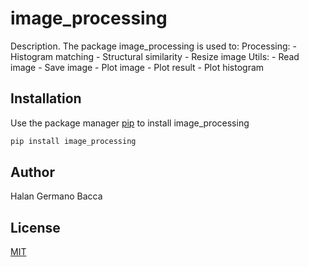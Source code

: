 # image_processing

Description. 
The package image_processing is used to:
	Processing:
		- Histogram matching
		- Structural similarity
		- Resize image
	Utils:
		- Read image
		- Save image
		- Plot image
		- Plot result
		- Plot histogram

## Installation

Use the package manager [pip](https://pip.pypa.io/en/stable/) to install image_processing

```bash
pip install image_processing
```

## Author
Halan Germano Bacca

## License
[MIT](https://choosealicense.com/licenses/mit/)